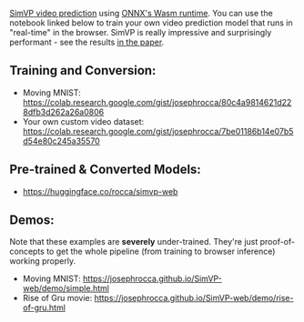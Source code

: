 [SimVP video prediction](https://github.com/chengtan9907/SimVPv2) using [ONNX's Wasm runtime](https://github.com/microsoft/onnxruntime/tree/main/js/web). You can use the notebook linked below to train your own video prediction model that runs in "real-time" in the browser. SimVP is really impressive and surprisingly performant - see the results [in the paper](https://arxiv.org/abs/2211.12509).

## Training and Conversion:

* Moving MNIST: https://colab.research.google.com/gist/josephrocca/80c4a9814621d228dfb3d262a26a0806
* Your own custom video dataset: https://colab.research.google.com/gist/josephrocca/7be01186b14e07b5d54e80c245a35570

## Pre-trained & Converted Models:

* https://huggingface.co/rocca/simvp-web

## Demos:

Note that these examples are **severely** under-trained. They're just proof-of-concepts to get the whole pipeline (from training to browser inference) working properly.

 * Moving MNIST: https://josephrocca.github.io/SimVP-web/demo/simple.html
 * Rise of Gru movie: https://josephrocca.github.io/SimVP-web/demo/rise-of-gru.html
